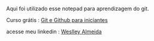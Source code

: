 Aqui foi utilizado esse notepad para aprendizagem do git.

Curso grátis : [Git e Github para iniciantes](https://www.udemy.com/course/git-e-github-para-iniciantes)

acesse meu linkedin : [Weslley Almeida](https://www.linkedin.com/in/weslleyalmeida/)
